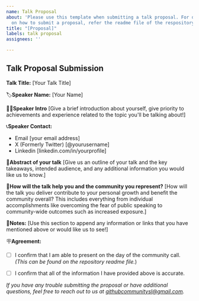 ```yaml
---
name: Talk Proposal
about: 'Please use this template when submitting a talk proposal. For detailed instruction
  on how to submit a proposal, refer the readme file of the respository. '
title: "[Proposal]"
labels: talk proposal
assignees: ''

---
```


## Talk Proposal Submission

**Talk Title:** [Your Talk Title]

🏷️**Speaker Name:** [Your Name]

👩‍💻**Speaker Intro**
[Give a brief introduction about yourself, give priority to achievements and experience related to the topic you'll be talking about!]

📞**Speaker Contact:**
- Email [your email address]
- X (Formerly Twitter) [@yourusername]
- Linkedin [linkedin.com/in/yourprofile]

📖**Abstract of your talk**
[Give us an outline of your talk and the key takeaways, intended audience, and any additional information you would like us to know.]

🤝**How will the talk help you and the community you represent?**
[How will the talk you deliver contribute to your personal growth and benefit the community overall? This includes everything from individual accomplishments like overcoming the fear of public speaking to community-wide outcomes such as increased exposure.]

📝**Notes:**
[Use this section to append any information or links that you have mentioned above or would like us to see!]

🪧**Agreement:**

- [ ] I confirm that I am able to present on the day of the community call. _(This can be found on the repository readme file._)

- [ ] I confirm that all of the information I have provided above is accurate.

_If you have any trouble submitting the proposal or have additional questions, feel free to reach out to us at [githubcommunitysl@gmail.com](mailto:githubcommunitysl@gmail.com)._
